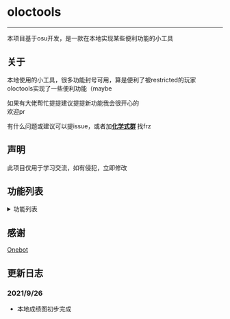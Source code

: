 # oloctools
****
本项目基于osu开发，是一款在本地实现某些便利功能的小工具  
## 关于
本地使用的小工具，很多功能封号可用，算是便利了被restricted的玩家  
oloctools实现了一些便利功能（maybe  
  
如果有大佬帮忙提提建议提提新功能我会很开心的  
欢迎pr

有什么问题或建议可以提issue，或者加<strong>[化学式群](https://jq.qq.com/?_wv=1027&k=yN5arRnC) </strong>找frz

## 声明
此项目仅用于学习交流，如有侵犯，立即修改


## 功能列表
<details>
<summary>功能列表</summary>

<strong>以下功能部分依赖gosumemory</strong>

- [x] 本地recent成绩图生成
- [ ] pp+获取
- [ ] pp+图片化
- [ ] 网络获取recent, userbest, mapbest生成成绩图
- [ ] 铺面指定参数pp计算
- [ ] 铺面详情
- [ ] 铺面详情图片化
- [ ] 个人信息
- [ ] 个人信息图片化
- [ ] reply解析出图
- [ ] 整合osr2mp4
- [ ] 热门铺面下载
- [ ] 铺面参数筛选下载
- [ ] 批量指定参数删图
- [ ] gosu自动部署
- [ ] osu自动部署
- [ ] 使用reply一键上传视频至bilibili

</details>

## 感谢
[Onebot](https://github.com/howmanybots/onebot)  

## 更新日志
### 2021/9/26
* 本地成绩图初步完成
